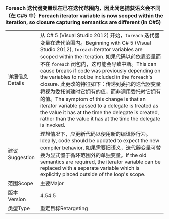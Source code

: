 ### <a name="foreach-iterator-variable-is-now-scoped-within-the-iteration-so-closure-capturing-semantics-are-different-in-c5"></a><span data-ttu-id="1b00e-101">Foreach 迭代器变量现在已在迭代范围内，因此闭包捕获语义会不同（在 C#5 中）</span><span class="sxs-lookup"><span data-stu-id="1b00e-101">Foreach iterator variable is now scoped within the iteration, so closure capturing semantics are different (in C#5)</span></span>

|   |   |
|---|---|
|<span data-ttu-id="1b00e-102">详细信息</span><span class="sxs-lookup"><span data-stu-id="1b00e-102">Details</span></span>|<span data-ttu-id="1b00e-103">从 C# 5 (Visual Studio 2012) 开始，<code>foreach</code> 迭代器变量在迭代范围内。</span><span class="sxs-lookup"><span data-stu-id="1b00e-103">Beginning with C# 5 (Visual Studio 2012), <code>foreach</code> iterator variables are scoped within the iteration.</span></span> <span data-ttu-id="1b00e-104">如果代码以前依靠变量而不在 <code>foreach</code> 闭包内，这可能会导致中断。</span><span class="sxs-lookup"><span data-stu-id="1b00e-104">This can cause breaks if code was previously depending on the variables to not be included in the <code>foreach</code>'s closure.</span></span> <span data-ttu-id="1b00e-105">此更改的特征如下：传递到委托的迭代器变量将视为委托创建时它拥有的值，而非调用委托时它拥有的值。</span><span class="sxs-lookup"><span data-stu-id="1b00e-105">The symptom of this change is that an iterator variable passed to a delegate is treated as the value it has at the time the delegate is created, rather than the value it has at the time the delegate is invoked.</span></span>|
|<span data-ttu-id="1b00e-106">建议</span><span class="sxs-lookup"><span data-stu-id="1b00e-106">Suggestion</span></span>|<span data-ttu-id="1b00e-107">理想情况下，应更新代码以使用新的编译器行为。</span><span class="sxs-lookup"><span data-stu-id="1b00e-107">Ideally, code should be updated to expect the new compiler behavior.</span></span> <span data-ttu-id="1b00e-108">如果需要旧语义，迭代器变量可替换为显式置于循环范围外的单独变量。</span><span class="sxs-lookup"><span data-stu-id="1b00e-108">If the old semantics are required, the iterator variable can be replaced with a separate variable which is explicitly placed outside of the loop's scope.</span></span>|
|<span data-ttu-id="1b00e-109">范围</span><span class="sxs-lookup"><span data-stu-id="1b00e-109">Scope</span></span>|<span data-ttu-id="1b00e-110">主要</span><span class="sxs-lookup"><span data-stu-id="1b00e-110">Major</span></span>|
|<span data-ttu-id="1b00e-111">版本</span><span class="sxs-lookup"><span data-stu-id="1b00e-111">Version</span></span>|<span data-ttu-id="1b00e-112">4.5</span><span class="sxs-lookup"><span data-stu-id="1b00e-112">4.5</span></span>|
|<span data-ttu-id="1b00e-113">类型</span><span class="sxs-lookup"><span data-stu-id="1b00e-113">Type</span></span>|<span data-ttu-id="1b00e-114">重定目标</span><span class="sxs-lookup"><span data-stu-id="1b00e-114">Retargeting</span></span>|

